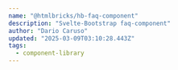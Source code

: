 ```yaml
---
name: "@htmlbricks/hb-faq-component"
description: "Svelte-Bootstrap faq-component"
author: "Dario Caruso"
updated: "2025-03-09T03:10:28.443Z"
tags: 
  - component-library
---
```

